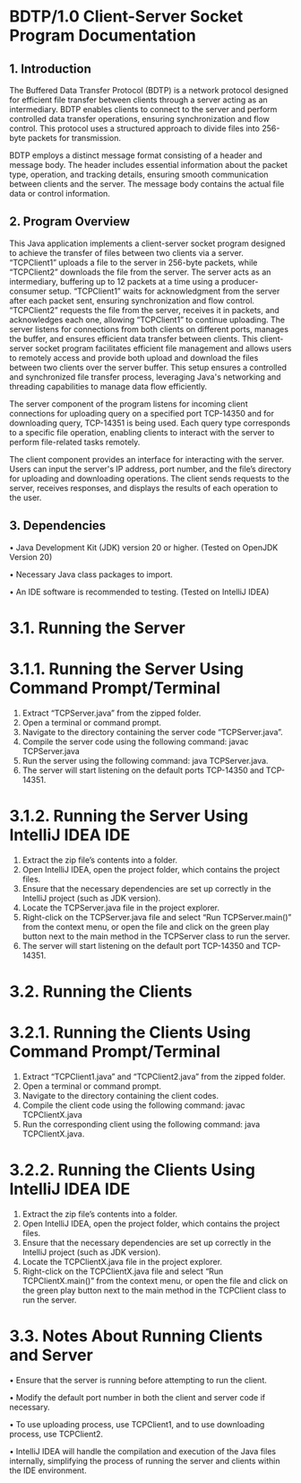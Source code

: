 # BDTP/1.0 Client-Server Socket Program Documentation
## 1.	Introduction
The Buffered Data Transfer Protocol (BDTP) is a network protocol designed for efficient file transfer between clients through a server acting as an intermediary. BDTP enables clients to connect to the server and perform controlled data transfer operations, ensuring synchronization and flow control. This protocol uses a structured approach to divide files into 256-byte packets for transmission.

BDTP employs a distinct message format consisting of a header and message body. The header includes essential information about the packet type, operation, and tracking details, ensuring smooth communication between clients and the server. The message body contains the actual file data or control information.
## 2.	Program Overview
This Java application implements a client-server socket program designed to achieve the transfer of files between two clients via a server. “TCPClient1” uploads a file to the server in 256-byte packets, while “TCPClient2” downloads the file from the server. The server acts as an intermediary, buffering up to 12 packets at a time using a producer-consumer setup.  “TCPClient1” waits for acknowledgment from the server after each packet sent, ensuring synchronization and flow control. “TCPClient2” requests the file from the server, receives it in packets, and acknowledges each one, allowing “TCPClient1” to continue uploading. The server listens for connections from both clients on different ports, manages the buffer, and ensures efficient data transfer between clients. This client-server socket program facilitates efficient file management and allows users to remotely access and provide both upload and download the files between two clients over the server buffer. This setup ensures a controlled and synchronized file transfer process, leveraging Java's networking and threading capabilities to manage data flow efficiently.

The server component of the program listens for incoming client connections for uploading query on a specified port TCP-14350 and for downloading query, TCP-14351 is being used. Each query type corresponds to a specific file operation, enabling clients to interact with the server to perform file-related tasks remotely.

The client component provides an interface for interacting with the server. Users can input the server's IP address, port number, and the file’s directory for uploading and downloading operations. The client sends requests to the server, receives responses, and displays the results of each operation to the user.

## 3.	Dependencies
•	Java Development Kit (JDK) version 20 or higher. (Tested on OpenJDK Version 20)

•	Necessary Java class packages to import.

•	An IDE software is recommended to testing. (Tested on IntelliJ IDEA)

# 3.1.	Running the Server
# 3.1.1.	Running the Server Using Command Prompt/Terminal

1.	Extract “TCPServer.java” from the zipped folder.
2.	Open a terminal or command prompt.
3.	Navigate to the directory containing the server code “TCPServer.java”.
4.	Compile the server code using the following command: javac TCPServer.java
5.	Run the server using the following command: java TCPServer.java.
6.	The server will start listening on the default ports TCP-14350 and TCP-14351.

# 3.1.2.	Running the Server Using IntelliJ IDEA IDE
1.	Extract the zip file’s contents into a folder.
2.	Open IntelliJ IDEA, open the project folder, which contains the project files.
3.	Ensure that the necessary dependencies are set up correctly in the IntelliJ project (such as JDK version).
4.	Locate the TCPServer.java file in the project explorer.
5.	Right-click on the TCPServer.java file and select “Run TCPServer.main()” from the context menu, or open the file and click on the green play button next to the main method in the TCPServer class to run the server.
6.	The server will start listening on the default port TCP-14350 and TCP-14351.

# 3.2.	Running the Clients

# 3.2.1.	Running the Clients Using Command Prompt/Terminal
1.	Extract “TCPClient1.java” and “TCPClient2.java” from the zipped folder.
2.	Open a terminal or command prompt.
3.	Navigate to the directory containing the client codes.
4.	Compile the client code using the following command: javac TCPClientX.java
5.	Run the corresponding client using the following command: java TCPClientX.java.
   
# 3.2.2.	Running the Clients Using IntelliJ IDEA IDE
1.	Extract the zip file’s contents into a folder.
2.	Open IntelliJ IDEA, open the project folder, which contains the project files.
3.	Ensure that the necessary dependencies are set up correctly in the IntelliJ project (such as JDK version).
4.	Locate the TCPClientX.java file in the project explorer.
5.	Right-click on the TCPClientX.java file and select “Run TCPClientX.main()” from the context menu, or open the file and click on the green play button next to the main method in the TCPClient class to run the server.

# 3.3.	Notes About Running Clients and Server
•	Ensure that the server is running before attempting to run the client.

•	Modify the default port number in both the client and server code if necessary.

•	To use uploading process, use TCPClient1, and to use downloading process, use TCPClient2.

•	IntelliJ IDEA will handle the compilation and execution of the Java files internally, simplifying the process of running the server and clients within the IDE environment.
